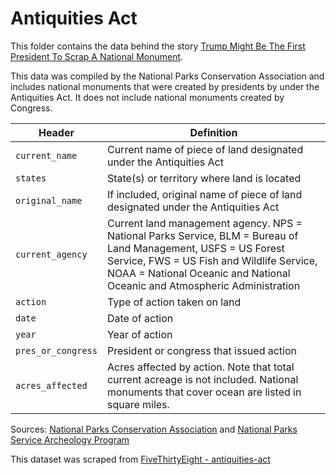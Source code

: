 # Antiquities Act

This folder contains the data behind the story [Trump Might Be The First President To Scrap A National Monument](http://fivethirtyeight.com/features/trump-might-be-the-first-president-to-scrap-a-national-monument/).

This data was compiled by the National Parks Conservation Association and includes national monuments that were created by presidents by under the Antiquities Act. It does not include national monuments created by Congress.

Header | Definition
---|---------
`current_name` | Current name of piece of land designated under the Antiquities Act
`states` | State(s) or territory where land is located
`original_name` | If included, original name of piece of land designated under the Antiquities Act
`current_agency` | Current land management agency. NPS = National Parks Service, BLM = Bureau of Land Management, USFS = US Forest Service, FWS = US Fish and Wildlife Service, NOAA = National Oceanic and National Oceanic and Atmospheric Administration
`action` | Type of action taken on land
`date` | Date of action
`year` | Year of action
`pres_or_congress` | President or congress that issued action
`acres_affected` | Acres affected by action. Note that total current acreage is not included. National monuments that cover ocean are listed in square miles.

Sources: [National Parks Conservation Association](https://www.npca.org/) and [National Parks Service Archeology Program](https://www.nps.gov/history/archeology/sites/antiquities/MonumentsList.htm)

This dataset was scraped from [FiveThirtyEight - antiquities-act](https://github.com//fivethirtyeight/data/tree/master/antiquities-act)